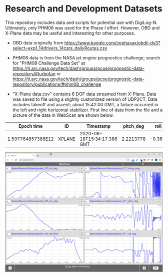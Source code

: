 # Research and Development Datasets

This repository includes data and scripts for potential use with DigiLog-N.
Ultimately, only PHM08 was used for the Phase I effort. However, OBD and X-Plane data may be useful and interesting for other purposes.

- OBD data originally from https://www.kaggle.com/cephasax/obdii-ds3?select=exp1_14drivers_14cars_dailyRoutes.csv

- PHM08 data is from the NASA jet engine prognostics challenge; search for "PHM08 Challenge Data Set" at https://ti.arc.nasa.gov/tech/dash/groups/pcoe/prognostic-data-repository/#turbofan or https://ti.arc.nasa.gov/tech/dash/groups/pcoe/prognostic-data-repository/publications/#phm08_challenge

- "X-Plane data.csv" contains 6 DOF data streamed from X-Plane. Data was saved to file using a slightly customized version of UDP2CT. Data includes takeoff and ascent; about 15:42:00 GMT, a failure occurred in the left and right horizontal stabilizer. First line of data from the file and a picture of the data in WebScan are shown below.

| Epoch time | ID | Timestamp | pitch_deg  | roll_deg  | hding_true  | hding_mag  | lat_deg  | lon_deg  | alt_ftmsl  | alt_ftagl  |  on_runwy | alt_ind  | lat_south  | lon_west  |
|---|---|---|---|---|---|---|---|---|---|---|---|---|---|---|
| 1.597764857386E12 | XPLANE | 2020-08-18T15:34:17.386 GMT | 2.2213778  | -0.3681316  |  352.40228 |  337.06555 | 47.437492  |  -122.305824 |  361.82724 | 0.25427642  | 1.0  | 361.82776  |  47.5 | -122.0  |

![X-Plane data in WebScan](https://github.com/DigiLog-N/Data/blob/master/X-Plane-data.png?raw=true)
